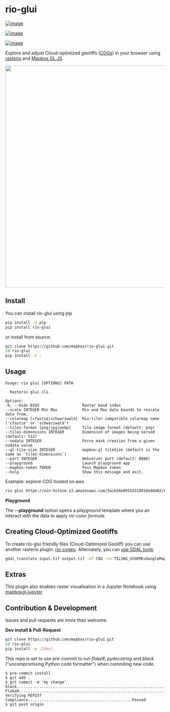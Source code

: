 # rio-glui

[![image](https://badge.fury.io/py/rio-glui.svg)](https://badge.fury.io/py/rio-glui)

[![image](https://api.travis-ci.org/mapbox/rio-glui.png)](https://travis-ci.org/mapbox/rio-glui)

[![image](https://codecov.io/gh/mapbox/rio-glui/branch/master/graph/badge.svg)](https://codecov.io/gh/mapbox/rio-glui)

Explore and adjust Cloud-optimized geotiffs
([COGs](https://www.cogeo.org/)) in your browser using
[rasterio](https://rasterio.readthedocs.io/en/stable/) and [Mapbox
GL JS](https://docs.mapbox.com/mapbox-gl-js/guides/).

<img width="700px" src="preview.png"/>

## Install

You can install rio-glui using pip

```sh
pip install -U pip
pip install rio-glui
```

or install from source:

```sh
git clone https://github.com/mapbox/rio-glui.git
cd rio-glui
pip install -e .
```

## Usage

``` console
Usage: rio glui [OPTIONS] PATH

  Rasterio glui cli.

Options:
-b, --bidx BIDX                   Raster band index
--scale INTEGER Min Max           Min and Max data bounds to rescale data from.
--colormap [cfastie|schwarzwald]  Rio-tiler compatible colormap name ('cfastie' or 'schwarzwald')
--tiles-format [png|jpg|webp]     Tile image format (default: png)
--tiles-dimensions INTEGER        Dimension of images being served (default: 512)
--nodata INTEGER                  Force mask creation from a given nodata value
--gl-tile-size INTEGER            mapbox-gl tileSize (default is the same as `tiles-dimensions`)
--port INTEGER                    Webserver port (default: 8080)
--playground                      Launch playground app
--mapbox-token TOKEN              Pass Mapbox token
--help                            Show this message and exit.
```

Example: explore COG hosted on aws

```sh
rio glui https://oin-hotosm.s3.amazonaws.com/5ac626e091b5310010e0d482/0/5ac626e091b5310010e0d483.tif
```

**Playground**

The **--playground** option opens a *playground* template where you an
interact with the data to apply *rio-color formula*.

## Creating Cloud-Optimized Geotiffs

To create rio-glui friendly files (Cloud-Optimized Geotiff) you can use
another rasterio plugin: [rio-cogeo](https://github.com/cogeotiff/rio-cogeo.git). Alternately, you can [use GDAL tools](https://gdal.org/drivers/raster/cog.html):

```sh
gdal_translate input.tif output.tif -of COG -co TILING_SCHEME=GoogleMapsCompatible -co COMPRESS=JPEG
```

## Extras

This plugin also enables raster visualisation in a Jupyter Notebook using [mapboxgl-jupyter](https://github.com/mapbox/mapboxgl-jupyter)

## Contribution & Development

Issues and pull requests are more than welcome.

**Dev install & Pull-Request**

```sh
git clone https://github.com/mapbox/rio-glui.git
cd rio-glui
pip install -e .[dev]
```

This repo is set to use <span class="title-ref">pre-commit</span> to run
*flake8*, *pydocstring* and *black* ("uncompromising Python code
formatter") when commiting new code.

``` console
$ pre-commit install
$ git add .
$ git commit -m 'my change'
black....................................................................Passed
Flake8...................................................................Passed
Verifying PEP257 Compliance..............................................Passed
$ git push origin
```
